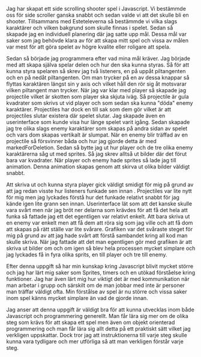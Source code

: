 Jag har skapat ett side scrolling shooter spel i Javascript. Vi bestämmde oss för side scroller ganska snabbt och sedan valde vi att det skulle bli en shooter. Tillsammans med Esteteleverna så bestämmde vi vilka slags karaktärer och vilken bakgrund som skulle finnas i spelet. Sedan så skapade jag en individuell planering där jag satte upp mål. Dessa mål var saker som jag behövde klara av för att skapa mitt spel och vissa av målen var mest för att göra spelet av högre kvalite eller roligare att spela. 

Sedan så började jag programmera efter vad mina mål kräver. Jag började med att skapa själva spelar delen och hur den ska kunna styras. Så för att kunna styra spelaren så skrev jag två listeners, en på uppåt piltangenten och en på nedåt piltangenten. Om man trycker på en av dessa knappar så flyttas karaktären längst sin y axis och vilket håll den rör sig åt motsvarar vilken piltangent man trycker. När jag var klar med player så skapade jag projectile vilket är skotten som player ska skjuta iväg. Så projectile är gula kvadrater som skrivs ut vid player och som sedan ska kunna "döda" enemy karaktärer. Projectiles har dock en till sak som dem gör vilket är att projectiles slutar existera där spelet slutar. Jag skapade även en userinterface som kunde visa hur länge spelet varit igång. Sedan skapade jag tre olika slags enemy karaktärer som skapas på andra sidan av spelet och vars dom skapas vertikalt är slumpat. När en enemy blir träffad av en projectile så försvinner båda och hur jag gjorde detta är med markedForDeletion. Sedan så bytte jag ut hur player och de tre olika enemy karaktärerna såg ut med sprites. Så jag skrev alltså ut bilder där det förut bara var kvadrater. När player och enemy hade sprites så lade jag till animation. Denna animation skapas genom att skirva ut olika bilder väldigt snabbt. 

Att skriva ut och kunna styra player gick väldigt smidigt för mig på grund av att jag redan visste hur listeners funkade sen innan . Projectiles var lite nytt för mig men jag lyckades förstå hur det funkade relativt snabbt för jag kände igen lite grann sen innan. Userinterface lät som att det kanske skulle vara svårt men när jag bröt ner delarna som krävdes för att få det hela att funka så fattade jag ett det egentligen var relativt enkelt. Att bara skriva ut en enemy var enkelt men att få dem att röra sig som jag ville och att få dom att skapas på rätt ställe var lite svårare. Grafiken var det svåraste steget för mig på grund av att jag hade svårt att förstå sambandet kring all kod man skulle skriva. När jag fattade att det man egentligen gör med grafiken är att skriva ut bilder om och om igen så blev hela processen mycket simplare och jag lyckades få in fyra olika sprits, en till player och tre till enemy. 

Efter denna uppgift så har min kunskap kring Javascript blivit mycket större och jag har lärt mig saker som Sprites, timers och en utökad förståelse kring funktioner. Jag har även lärt mig hur viktigt det är med kommunikation när man arbetar i grupp och särskilt om de man jobbar med inte är personer man träffar väldigt ofta. Min förstålse av spel är nu större och vissa saker inom spel känns mycket simplare än vad de gjorde innan. 

Jag anser att denna uppgift är väldigt bra för att kunna utvecklas inom både Javascript och programmering generellt. Man får lära sig mer om de olika steg som krävs för att skapa ett spel men även om objekt orienterad programmering och man får lära sig allt detta på ett praktiskt sätt vilket jag verkligen uppskattar. Dock tror jag att instruktionerna till varje steg skulle kunna vara tydligare och mer utförliga så att man verkligen förstår varje steg. 

